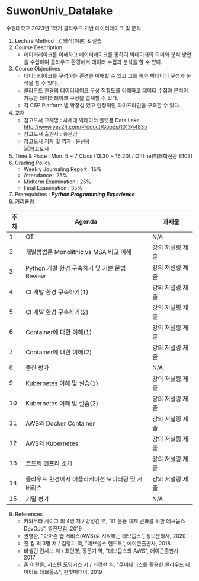 # SuwonUniv_Datalake
수원대학교 2023년 1학기 클라우드 기반 데이터레이크 및 분석

1. Lecture Method : 강의식(이론) & 실습
2. Course Description
    - 데이터레이크를 이해하고 데이터레이크를 통하여 빅데이터의 의미와 분석 방안을 수립하여 클라우드 환경에서 데이터 수집과 분석을 할 수 있다.
3. Cource Objectives
    - 데이터레이크를 구성하는 환경을 이해할 수 있고 그를 통한 빅데이터 구성과 분석을 할 수 있다.
    - 클라우드 환경의 데이터레이크 구성 적합도를 이해하고 데이터 수집과 분석이 가능한 데이터레이크 구성을 설계할 수 있다.
    - 각 CSP Platform 별 확장성 있고 안정적인 파이프라인을 구축할 수 있다.
4. 교재
   - 참고도서 교재명 : 차세대 빅데이터 플랫폼 Data Lake http://www.yes24.com/Product/Goods/101344835
   - 참고도서 출판사 : 좋은땅
   - 참고도서 저자 및 역자 : 윤선웅 <br />
  ![참고도서](https://image.aladin.co.kr/product/27030/42/cover500/k772730525_1.jpg)
5. Time & Place : Mon. 5 ~ 7 Class (13:30 ~ 16:20) / Offline(미래혁신관 B103)
6. Grading Policy
    - Weekly Journaling Report : 15%
    - Attendance : 25%
    - Midterm Examination : 25%
    - Final Examination : 35%
7. Prerequisites : <em><strong>Python Programming Experience</strong></em>
8. 커리큘럼

|주차 | Agenda | 과제물
|-----|-------|---------| 
|1 | OT | N/A |
|2 | 개발방법론 Monolithic vs MSA 비교 이해 | 강의 저널링 제출 |
|3 | Python 개발 환경 구축하기 및 기본 문법 Review | 강의 저널링 제출 | 
|4 | CI 개발 환경 구축하기(1) | 강의 저널링 제출 |
|5 | CI 개발 환경 구축하기(2) | 강의 저널링 제출 |
|6 | Container에 대한 이해(1) |  강의 저널링 제출 |
|7 | Container에 대한 이해(2) | 강의 저널링 제출 |
|8 | 중간 평가 | N/A |
|9 | Kubernetes 이해 및 실습(1) | 강의 저널링 제출 |
|10| Kubernetes 이해 및 실습(2) | 강의 저널링 제출 |
|11| AWS와 Docker Container | 강의 저널링 제출 |
|12| AWS와 Kubernetes | 강의 저널링 제출 |
|13| 코드형 인프라 소개 | 강의 저널링 제출 |
|14| 클라우드 환경에서 어플리케이션 모니터링 및 서버리스  | 강의 저널링 제출 |
|15| 기말 평가 | N/A |

9. References
    - 카와무라 세이고 외 4명 저 / 양성건 역, “IT 운용 체제 변화를 위한 데브옵스 DevOps”, 영진닷컴, 2019
    - 권영환, "아마존 웹 서비스(AWS)로 시작하는 데브옵스", 정보문화사, 2020
    - 진 킴 외 3명 저 / 김영기 역, "데브옵스 핸드북", 에이콘출판사, 2018
    - 바셀린 칸세브 저 / 최인영, 장문기 역, "데브옵스와 AWS", 에이콘출판사, 2017
    - 존 어런들, 저스틴 도밍거스 저 / 최경현 역, "쿠버네티스를 활용한 클라우드 네이티브 데브옵스", 한빛미디어, 2019
